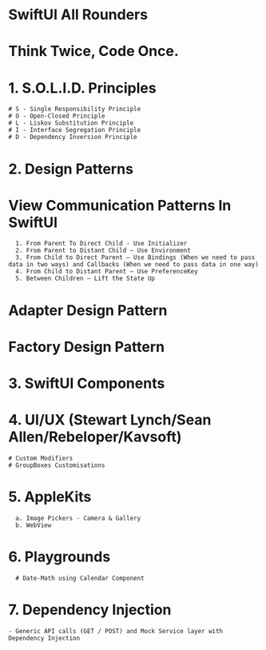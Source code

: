 # SwiftUI All Rounders
# Think Twice, Code Once.

# 1. S.O.L.I.D. Principles
    # S - Single Responsibility Principle
    # O - Open-Closed Principle
    # L - Liskov Substitution Principle
    # I - Interface Segregation Principle
    # D - Dependency Inversion Principle

# 2. Design Patterns
  # View Communication Patterns In SwiftUI
      1. From Parent To Direct Child - Use Initializer
      2. From Parent to Distant Child – Use Environment
      3. From Child to Direct Parent – Use Bindings (When we need to pass data in two ways) and Callbacks (When we need to pass data in one way)
      4. From Child to Distant Parent – Use PreferenceKey
      5. Between Children – Lift the State Up

  # Adapter Design Pattern
  # Factory Design Pattern

# 3. SwiftUI Components

# 4. UI/UX (Stewart Lynch/Sean Allen/Rebeloper/Kavsoft)
    # Custom Modifiers
    # GroupBoxes Customisations
    
# 5. AppleKits
      a. Image Pickers - Camera & Gallery
      b. WebView

# 6. Playgrounds
      # Date-Math using Calendar Component
      
# 7. Dependency Injection
    - Generic API calls (GET / POST) and Mock Service layer with Dependency Injection
